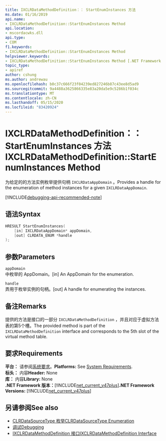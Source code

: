 ```yaml
---
title: IXCLRDataMethodDefinition：： StartEnumInstances 方法
ms.date: 01/16/2019
api.name:
- IXCLRDataMethodDefinition::StartEnumInstances Method
api.location:
- mscordacwks.dll
api.type:
- COM
f1.keywords:
- IXCLRDataMethodDefinition::StartEnumInstances Method
helpviewer.keywords:
- IXCLRDataMethodDefinition::StartEnumInstances Method [.NET Framework debugging]
topic_type:
- apiref
author: cshung
ms.author: andrewau
ms.openlocfilehash: b0c37c666f23f04239ed827246b87c43ee8d5ad9
ms.sourcegitcommit: 9a4488a3625866335e83a20da5e9c5286b1f034c
ms.translationtype: MT
ms.contentlocale: zh-CN
ms.lasthandoff: 05/15/2020
ms.locfileid: "83420924"
---
```

# <a name="ixclrdatamethoddefinitionstartenuminstances-method"></a><span data-ttu-id="257fe-102">IXCLRDataMethodDefinition：： StartEnumInstances 方法</span><span class="sxs-lookup"><span data-stu-id="257fe-102">IXCLRDataMethodDefinition::StartEnumInstances Method</span></span>

<span data-ttu-id="257fe-103">为给定的的方法实例枚举提供句柄 `IXCLRDataAppDomain` 。</span><span class="sxs-lookup"><span data-stu-id="257fe-103">Provides a handle for the enumeration of method instances for a given `IXCLRDataAppDomain`.</span></span>

[!INCLUDE[debugging-api-recommended-note](../../../../includes/debugging-api-recommended-note.md)]

## <a name="syntax"></a><span data-ttu-id="257fe-104">语法</span><span class="sxs-lookup"><span data-stu-id="257fe-104">Syntax</span></span>

```cpp
HRESULT StartEnumInstances(
    [in] IXCLRDataAppDomain* appDomain,
    [out] CLRDATA_ENUM *handle
);
```

## <a name="parameters"></a><span data-ttu-id="257fe-105">参数</span><span class="sxs-lookup"><span data-stu-id="257fe-105">Parameters</span></span>

`appDomain`\
<span data-ttu-id="257fe-106">中枚举的 AppDomain。</span><span class="sxs-lookup"><span data-stu-id="257fe-106">[in] An AppDomain for the enumeration.</span></span>

`handle`\
<span data-ttu-id="257fe-107">弄用于枚举实例的句柄。</span><span class="sxs-lookup"><span data-stu-id="257fe-107">[out] A handle for enumerating the instances.</span></span>

## <a name="remarks"></a><span data-ttu-id="257fe-108">备注</span><span class="sxs-lookup"><span data-stu-id="257fe-108">Remarks</span></span>

<span data-ttu-id="257fe-109">提供的方法是接口的一部分 `IXCLRDataMethodDefinition` ，并且对应于虚拟方法表的第5个槽。</span><span class="sxs-lookup"><span data-stu-id="257fe-109">The provided method is part of the `IXCLRDataMethodDefinition` interface and corresponds to the 5th slot of the virtual method table.</span></span>

## <a name="requirements"></a><span data-ttu-id="257fe-110">要求</span><span class="sxs-lookup"><span data-stu-id="257fe-110">Requirements</span></span>

<span data-ttu-id="257fe-111">**平台：** 请参阅[系统要求](../../get-started/system-requirements.md)。</span><span class="sxs-lookup"><span data-stu-id="257fe-111">**Platforms:** See [System Requirements](../../get-started/system-requirements.md).</span></span>  
<span data-ttu-id="257fe-112">**标头：** 内容</span><span class="sxs-lookup"><span data-stu-id="257fe-112">**Header:** None</span></span>  
<span data-ttu-id="257fe-113">**库：** 内容</span><span class="sxs-lookup"><span data-stu-id="257fe-113">**Library:** None</span></span>  
<span data-ttu-id="257fe-114">**.NET Framework 版本：**[!INCLUDE[net_current_v47plus](../../../../includes/net-current-v47plus.md)]</span><span class="sxs-lookup"><span data-stu-id="257fe-114">**.NET Framework Versions:** [!INCLUDE[net_current_v47plus](../../../../includes/net-current-v47plus.md)]</span></span>  

## <a name="see-also"></a><span data-ttu-id="257fe-115">另请参阅</span><span class="sxs-lookup"><span data-stu-id="257fe-115">See also</span></span>

- [<span data-ttu-id="257fe-116">CLRDataSourceType 枚举</span><span class="sxs-lookup"><span data-stu-id="257fe-116">CLRDataSourceType Enumeration</span></span>](clrdatasourcetype-enumeration.md)
- [<span data-ttu-id="257fe-117">调试</span><span class="sxs-lookup"><span data-stu-id="257fe-117">Debugging</span></span>](index.md)
- [<span data-ttu-id="257fe-118">IXCLRDataMethodDefinition 接口</span><span class="sxs-lookup"><span data-stu-id="257fe-118">IXCLRDataMethodDefinition Interface</span></span>](ixclrdatamethoddefinition-interface.md)
